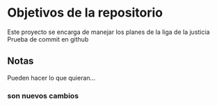 # Objetivos de la repositorio

Este proyecto se encarga de manejar los planes de la liga de la justicia
 Prueba de commit en github

## Notas
Pueden hacer lo que quieran...



### son nuevos cambios